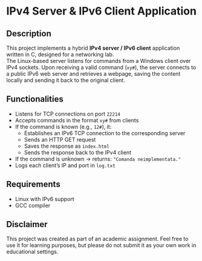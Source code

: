 # IPv4 Server & IPv6 Client Application

## Description

This project implements a hybrid **IPv4 server / IPv6 client** application written in C, designed for a networking lab. <br>
The Linux-based server listens for commands from a Windows client over IPv4 sockets. Upon receiving a valid command (`xy#`), the server connects to a public IPv6 web server and retrieves a webpage, saving the content locally and sending it back to the original client.

## Functionalities

- Listens for TCP connections on port `22214`
- Accepts commands in the format `xy#` from clients
- If the command is known (e.g., `12#`), it:
  - Establishes an IPv6 TCP connection to the corresponding server
  - Sends an HTTP GET request
  - Saves the response as `index.html`
  - Sends the response back to the IPv4 client
- If the command is unknown -> returns: `"Comanda neimplementata."`
- Logs each client’s IP and port in `log.txt`

## Requirements
- Linux with IPv6 support
- GCC compiler

## Disclaimer

This project was created as part of an academic assignment. Feel free to use it for learning purposes, but please do not submit it as your own work in educational settings.
